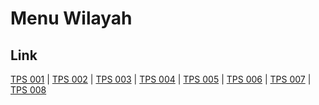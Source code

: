 # Menu Wilayah

## Link

[TPS 001](https://github.com/gigit-pemilu/pemilu-2024-75-gorontalo/tree/main/pileg-dpr/hitung-suara/sub/75-gorontalo/sub/02-boalemo/sub/04-tilamuta/sub/2005-modelomo/sub/001-tps)
 | 
[TPS 002](https://github.com/gigit-pemilu/pemilu-2024-75-gorontalo/tree/main/pileg-dpr/hitung-suara/sub/75-gorontalo/sub/02-boalemo/sub/04-tilamuta/sub/2005-modelomo/sub/002-tps)
 | 
[TPS 003](https://github.com/gigit-pemilu/pemilu-2024-75-gorontalo/tree/main/pileg-dpr/hitung-suara/sub/75-gorontalo/sub/02-boalemo/sub/04-tilamuta/sub/2005-modelomo/sub/003-tps)
 | 
[TPS 004](https://github.com/gigit-pemilu/pemilu-2024-75-gorontalo/tree/main/pileg-dpr/hitung-suara/sub/75-gorontalo/sub/02-boalemo/sub/04-tilamuta/sub/2005-modelomo/sub/004-tps)
 | 
[TPS 005](https://github.com/gigit-pemilu/pemilu-2024-75-gorontalo/tree/main/pileg-dpr/hitung-suara/sub/75-gorontalo/sub/02-boalemo/sub/04-tilamuta/sub/2005-modelomo/sub/005-tps)
 | 
[TPS 006](https://github.com/gigit-pemilu/pemilu-2024-75-gorontalo/tree/main/pileg-dpr/hitung-suara/sub/75-gorontalo/sub/02-boalemo/sub/04-tilamuta/sub/2005-modelomo/sub/006-tps)
 | 
[TPS 007](https://github.com/gigit-pemilu/pemilu-2024-75-gorontalo/tree/main/pileg-dpr/hitung-suara/sub/75-gorontalo/sub/02-boalemo/sub/04-tilamuta/sub/2005-modelomo/sub/007-tps)
 | 
[TPS 008](https://github.com/gigit-pemilu/pemilu-2024-75-gorontalo/tree/main/pileg-dpr/hitung-suara/sub/75-gorontalo/sub/02-boalemo/sub/04-tilamuta/sub/2005-modelomo/sub/008-tps)

